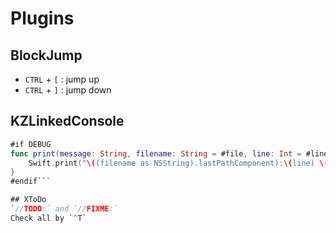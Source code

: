 # Plugins

## BlockJump
* `CTRL` + `[` :  jump up
* `CTRL` + `]` :  jump down

## KZLinkedConsole
```swift
#if DEBUG
func print(message: String, filename: String = #file, line: Int = #line, function: String = #function) {
    Swift.print("\((filename as NSString).lastPathComponent):\(line) \(function):\r\(message)")
}
#endif```

## XToDo
`//TODO:` and `//FIXME:`
Check all by `^T`
